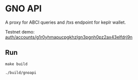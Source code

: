# GNO API

A proxy for ABCI queries and /txs endpoint for keplr wallet.

Testnet demo: [auth/accounts/g1r0yhmapucpgkhzlgn3pgnh0pz2ax43elfdrj9n](https://lcd.gno.tools/cosmos/auth/v1beta1/accounts/g1r0yhmapucpgkhzlgn3pgnh0pz2ax43elfdrj9n)

## Run

```
make build

./build/gnoapi
```
